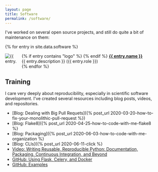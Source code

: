 ```yaml
---
layout: page
title: Software
permalink: /software/
---
```

I've worked on several open source projects, and still do quite a bit of maintenance on them:

{% for entry in site.data.software %}
<div>
{% if entry contains "logo" %}
<img src="{{ entry.logo }}" alt="{{ entry.name }} Logo" style="float: left; max-height: 40px; max-width: 40px; margin-right: 15px" />
{% endif %}
<strong><a href="https://github.com/{{ entry.github }}">{{ entry.name }}</a></strong><br />
{{ entry.description }} ({{ entry.role }})
</div>
{% endfor %}

## Training

I care very deeply about reproducibility, especially in scientific software development. I've
created several resources including blog posts, videos, and repositories.

- [Blog: Dealing with Big Pull Requets]({% post_url 2020-03-20-how-to-fix-your-monolithic-pull-request %})
- [Blog: Flake8]({% post_url 2020-04-25-how-to-code-with-me-flake8 %}
- [Blog: Packaging]({% post_url 2020-06-03-how-to-code-with-me-organization %}
- [Blog: CLIs]({% post_url 2020-06-11-click %}
- [Video: Writing Reusable, Reproducible Python: Documentation, Packaging, Continuous Integration, and Beyond](https://www.youtube.com/watch?v=lo_g-GbYtaA)
- [GitHub: Using Flask, Celery, and Docker](https://github.com/cthoyt/flask-celery-docker-demo)
- [GitHub: Examples](https://github.com/cthoyt-teaches-reproducibility/)
